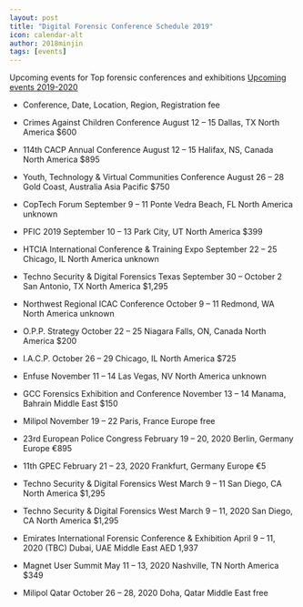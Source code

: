 ```yaml
---
layout: post
title: "Digital Forensic Conference Schedule 2019"
icon: calendar-alt
author: 2018minjin
tags: [events]
---
```


Upcoming events for Top forensic conferences and exhibitions
[Upcoming events 2019-2020](https://blog.atola.com/top-forensic-conferences-2018-2019/)

* Conference, Date, Location, Region, Registration fee

*  Crimes Against Children Conference  	August 12 – 15	Dallas, TX	North America	$600
*  114th CACP Annual Conference	August 12 – 15	Halifax, NS, Canada	North America	$895
*  Youth, Technology & Virtual Communities Conference	August 26 – 28	Gold Coast, Australia	Asia Pacific	$750
*  CopTech Forum	September 9 – 11	Ponte Vedra Beach, FL	North America	unknown
*  PFIC 2019	September 10 – 13	Park City, UT	North America	$399
*  HTCIA International Conference & Training Expo 	September 22 – 25	Chicago, IL	North America	unknown
*  Techno Security & Digital Forensics Texas 	September 30 – October 2	San Antonio, TX	North America	$1,295
*  Northwest Regional ICAC Conference 	October 9 – 11	Redmond, WA	North America	unknown
*  O.P.P. Strategy 	October 22 – 25	Niagara Falls, ON, Canada	North America	$200
*  I.A.C.P.	October 26 – 29	Chicago, IL	North America	$725
*  Enfuse	November 11 – 14	Las Vegas, NV	North America	unknown
*  GCC Forensics Exhibition and Conference 	November 13 – 14	Manama, Bahrain	Middle East	$150
*  Milipol 	November 19 – 22	Paris, France	Europe	free
*  23rd European Police Congress	February 19 – 20, 2020	Berlin, Germany	Europe	€895
*  11th GPEC	February 21 – 23, 2020	Frankfurt, Germany	Europe	€5
*  Techno Security & Digital Forensics West 	March 9 – 11	San Diego, CA	North America	$1,295
*  Techno Security & Digital Forensics West 	March 9 – 11, 2020	San Diego, CA	North America	$1,295
*  Emirates International Forensic Conference & Exhibition 	April 9 – 11, 2020 (TBC)	Dubai, UAE	Middle East	AED 1,937
*  Magnet User Summit 	May 11 – 13, 2020	Nashville, TN	North America	$349
*  Milipol Qatar	October 26 – 28, 2020	Doha, Qatar	Middle East	free


